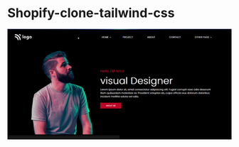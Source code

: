 # Shopify-clone-tailwind-css


![alt text](https://github.com/MangeshThakre/HTML-CSS-Project-15/blob/master/project-15.gif)
